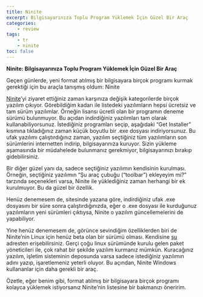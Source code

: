 ```yaml
---
title: Ninite
excerpt: Bilgisayarınıza Toplu Program Yüklemek İçin Güzel Bir Araç
categories:
    - review
tags:
    - tr
    - ninite
toc: false
---
```


**Ninite: Bilgisayarınıza Toplu Program Yüklemek İçin Güzel Bir Araç**

Geçen günlerde, yeni format atılmış bir bilgisayara birçok programı kurmak
gerektiği için bu araçla tanışmış oldum: Ninite

[Ninite](http://www.ninite.com/)’yi ziyaret ettiğiniz zaman karşınıza değişik
kategorilerde birçok yazılım çıkıyor. Görebildiğim kadarı ile listedeki
yazılımların hepsi ücretsiz ve tam sürüm yazılımlar. Örneğin lisansı ücretli
olan bir programın deneme sürümü bulunmuyor. Bu açıdan indirdiğiniz yazılımları
tam olarak kullanabiliyorsunuz. İstediğiniz programları seçip, aşağıdaki “Get
Installer” kısmına tıkladığınız zaman küçük boyutlu bir .exe dosyası
indiriyorsunuz. Bu ufak yazılımı çalıştırdığınız zaman, yazılım seçtiğiniz tüm
yazılımların son sürümlerini internetten indirip, bilgisayarınıza kuruyor. Sizin
yükleme aşamasında bir müdahelede bulunmanız gerekmiyor, bilgisayarınızı bırakıp
gidebilirsiniz.

Bir diğer güzel yanı da, sadece seçtiğiniz yazılımın kendisinin kurulması.
Örneğin, seçtiğiniz yazılımın “Şu araç çubuğu (“toolbar”) ekleyeyim mi?”
tarzında seçenekleri varsa, Ninite ile yüklediğiniz zaman herhangi bir ek
kurulmuyor. Bu da güzel bir özellik.

Henüz denemesem de, sitesinde yazana göre, indirdiğiniz ufak .exe dosyasını bir
süre sonra çalıştırdığınızda, eğer o .exe dosyası ile kurduğunuz yazılımların
yeni sürümleri çıktıysa, Ninite o yazılım güncellemelerini de yapabiliyor.

Yine henüz denemesem de, görünce sevindiğim özelliklerden biri de Ninite’nin
Linux için henüz beta olan bir sürümü olması. Kendisine
[şu](http://ninite.com/linux/) adresten erişebilirsiniz. Gerçi çoğu linux
sürümünde kurulu gelen paket yöneticileri ile, çok rahat bir şekilde yazılım
kurmanız mümkün. Kuracağınız yazılım, işletim sisteminin deposunda varsa sadece
istediğiniz yazılımın adını yazıp, işaretlemeniz yeterli oluyor. Bu açından,
Ninite Windows kullananlar için daha gerekli bir araç.

Özetle, eğer benim gibi, format atılmış bir bilgisayara birçok programı kolayca
yüklemek istiyorsanız Ninite’nin listesine bir bakmanızı öneririm.
